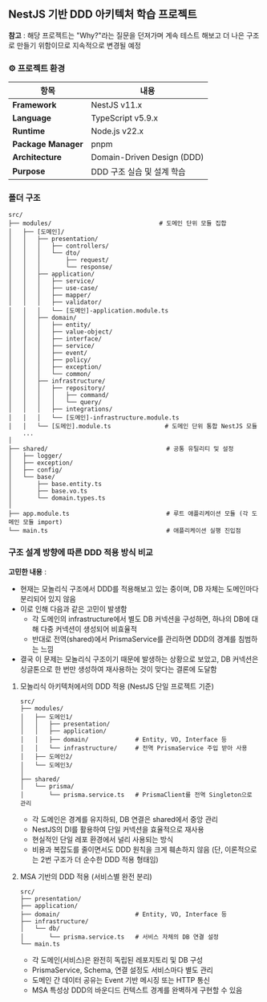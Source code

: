 ## NestJS 기반 DDD 아키텍처 학습 프로젝트

**참고** : 해당 프로젝트는 "Why?"라는 질문을 던져가며 계속 테스트 해보고 더 나은 구조로 만들기 위함이므로 지속적으로 변경될 예정

### ⚙️ 프로젝트 환경

| 항목 | 내용                        |
|------|---------------------------|
| **Framework**       | NestJS v11.x              |
| **Language**        | TypeScript v5.9.x         |
| **Runtime**         | Node.js v22.x             |
| **Package Manager** | pnpm                      |
| **Architecture**    | Domain-Driven Design (DDD) |
| **Purpose**         | DDD 구조 실습 및 설계 학습         |


### 폴더 구조
```
src/
├── modules/                              # 도메인 단위 모듈 집합
│   ├── [도메인]/
│   │   ├── presentation/
│   │   │   ├── controllers/
│   │   │   └── dto/
│   │   │       ├── request/
│   │   │       └── response/
│   │   ├── application/
│   │   │   ├── service/
│   │   │   ├── use-case/
│   │   │   ├── mapper/
│   │   │   ├── validator/
│   │   │   └── [도메인]-application.module.ts
│   │   ├── domain/
│   │   │   ├── entity/
│   │   │   ├── value-object/
│   │   │   ├── interface/
│   │   │   ├── service/
│   │   │   ├── event/
│   │   │   ├── policy/
│   │   │   ├── exception/
│   │   │   └── common/
│   │   ├── infrastructure/
│   │   │   ├── repository/
│   │   │   │   ├── command/
│   │   │   │   └── query/
│   │   │   ├── integrations/
│   │   │   └── [도메인]-infrastructure.module.ts
│   │   └── [도메인].module.ts               # 도메인 단위 통합 NestJS 모듈
    ...
│
├── shared/                                 # 공통 유틸리티 및 설정
│   ├── logger/
│   ├── exception/
│   ├── config/
│   └── base/
│       ├── base.entity.ts
│       ├── base.vo.ts
│       └── domain.types.ts
│
├── app.module.ts                           # 루트 애플리케이션 모듈 (각 도메인 모듈 import)
└── main.ts                                 # 애플리케이션 실행 진입점
```

### 구조 설계 방향에 따른 DDD 적용 방식 비교
**고민한 내용** :
- 현재는 모놀리식 구조에서 DDD를 적용해보고 있는 중이며, DB 자체는 도메인마다 분리되어 있지 않음
- 이로 인해 다음과 같은 고민이 발생함
  - 각 도메인의 infrastructure에서 별도 DB 커넥션을 구성하면, 하나의 DB에 대해 다중 커넥션이 생성되어 비효율적
  - 반대로 전역(shared)에서 PrismaService를 관리하면 DDD의 경계를 침범하는 느낌
- 결국 이 문제는 모놀리식 구조이기 때문에 발생하는 상황으로 보았고, DB 커넥션은 싱글톤으로 한 번만 생성하여 재사용하는 것이 맞다는 결론에 도달함

1. 모놀리식 아키텍처에서의 DDD 적용 (NestJS 단일 프로젝트 기준)
    ```
    src/
    ├── modules/
    │   ├── 도메인1/
    │   │   ├── presentation/
    │   │   ├── application/
    │   │   ├── domain/             # Entity, VO, Interface 등
    │   │   └── infrastructure/     # 전역 PrismaService 주입 받아 사용
    │   ├── 도메인2/
    │   └── 도메인3/
    │
    ├── shared/
    │   └── prisma/
    │       └── prisma.service.ts   # PrismaClient를 전역 Singleton으로 관리
    ```
   - 각 도메인은 경계를 유지하되, DB 연결은 shared에서 중앙 관리
   - NestJS의 DI를 활용하여 단일 커넥션을 효율적으로 재사용
   - 현실적인 단일 레포 환경에서 널리 사용되는 방식
   - 비용과 복잡도를 줄이면서도 DDD 원칙을 크게 훼손하지 않음 (단, 이론적으로는 2번 구조가 더 순수한 DDD 적용 형태임)


2. MSA 기반의 DDD 적용 (서비스별 완전 분리)
    ```
    src/
    ├── presentation/
    ├── application/
    ├── domain/                     # Entity, VO, Interface 등
    ├── infrastructure/
    │   └── db/
    │       └── prisma.service.ts   # 서비스 자체의 DB 연결 설정
    └── main.ts
    ```
   - 각 도메인(서비스)은 완전히 독립된 레포지토리 및 DB 구성
   - PrismaService, Schema, 연결 설정도 서비스마다 별도 관리
   - 도메인 간 데이터 공유는 Event 기반 메시징 또는 HTTP 통신
   - MSA 특성상 DDD의 바운디드 컨텍스트 경계를 완벽하게 구현할 수 있음
